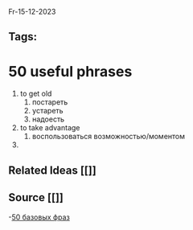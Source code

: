 Fr-15-12-2023
## Tags: 
# 50 useful phrases
1. to get old
	1. постареть
	2. устареть
	3. надоесть
2. to take advantage
	1. воспользоваться возможностью/моментом
3. 

## Related Ideas [[]]
## Source [[]]
-[50 базовых фраз](https://youtu.be/cGbEUDeRtzE?si=bRdBo8nxG7M6Ktdz)


